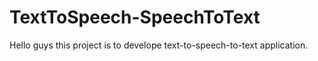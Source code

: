 # TextToSpeech-SpeechToText

Hello guys this project is to develope text-to-speech-to-text application.
